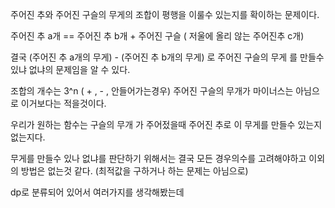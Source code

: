 주어진 추와 주어진 구슬의 무게의 조합이 평행을 이룰수 있는지를 확이하는 문제이다. 

주어진 추 a개 == 주어진 추 b개 + 주어진 구슬   ( 저울에 올리 않는 주어진추 c개)

결국 (주어진 추 a개의 무게) - (주어진 추 b개의 무게) 로  주어진 구슬의 무게 를 만들수 있냐 없냐의 문제임을 알 수 있다. 

조합의 개수는 3^n ( + , - , 안들어가는경우) 주어진 구슬의 무개가 마이너스는 아님으로 이거보다는 적을것이다. 

우리가 원하는 함수는 구슬의 무개 가 주어젔을때 주어진 추로 이 무게를 만들수 있는지 없는지다. 

무게를 만들수 있나 없냐를 판단하기 위해서는 결국 모든 경우의수를 고려해야하고 이외의 방법은 없는것 같다. (최적값을 구하거나 하는 문제는 아님으로)

dp로 분류되어 있어서 여러가지를 생각해봤는데 




